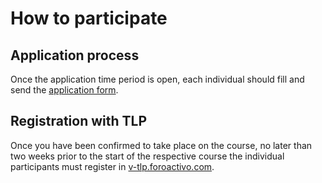 # How to participate

## Application process
Once the application time period is open, each individual should fill and send the [application form]().

## Registration with TLP
Once you have been confirmed to take place on the course, no later than two weeks prior to the start of the respective course the individual participants must register in [v-tlp.foroactivo.com](https://v-tlp.foroactivo.com/).
